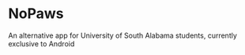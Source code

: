 # NoPaws

An alternative app for University of South Alabama students, currently exclusive to Android

